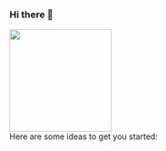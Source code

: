 ### Hi there 👋

<div>
  <img height="180em" src="https://github-readme-stats.vercel.app/api/top-langs/?username=OrShalmayev&layout=compact&langs_count=8&theme=react"/>
</div>
Here are some ideas to get you started:
<!--
- 🔭 I’m currently working on ...
- 🌱 I’m currently learning ...
- 👯 I’m looking to collaborate on ...
- 🤔 I’m looking for help with ...
- 💬 Ask me about ...
- 📫 How to reach me: ...
- 😄 Pronouns: ...
- ⚡ Fun fact: ...
-->
